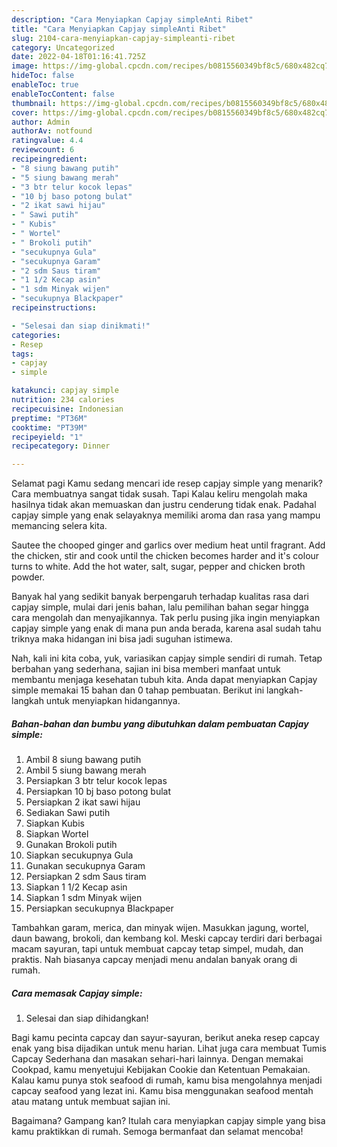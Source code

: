 ```yaml
---
description: "Cara Menyiapkan Capjay simpleAnti Ribet"
title: "Cara Menyiapkan Capjay simpleAnti Ribet"
slug: 2104-cara-menyiapkan-capjay-simpleanti-ribet
category: Uncategorized
date: 2022-04-18T01:16:41.725Z
image: https://img-global.cpcdn.com/recipes/b0815560349bf8c5/680x482cq70/capjay-simple-foto-resep-utama.jpg
hideToc: false
enableToc: true
enableTocContent: false
thumbnail: https://img-global.cpcdn.com/recipes/b0815560349bf8c5/680x482cq70/capjay-simple-foto-resep-utama.jpg
cover: https://img-global.cpcdn.com/recipes/b0815560349bf8c5/680x482cq70/capjay-simple-foto-resep-utama.jpg
author: Admin
authorAv: notfound
ratingvalue: 4.4
reviewcount: 6
recipeingredient:
- "8 siung bawang putih"
- "5 siung bawang merah"
- "3 btr telur kocok lepas"
- "10 bj baso potong bulat"
- "2 ikat sawi hijau"
- " Sawi putih"
- " Kubis"
- " Wortel"
- " Brokoli putih"
- "secukupnya Gula"
- "secukupnya Garam"
- "2 sdm Saus tiram"
- "1 1/2 Kecap asin"
- "1 sdm Minyak wijen"
- "secukupnya Blackpaper"
recipeinstructions:

- "Selesai dan siap dinikmati!"
categories:
- Resep
tags:
- capjay
- simple

katakunci: capjay simple 
nutrition: 234 calories
recipecuisine: Indonesian
preptime: "PT36M"
cooktime: "PT39M"
recipeyield: "1"
recipecategory: Dinner

---
```



Selamat pagi Kamu sedang mencari ide resep capjay simple yang menarik? Cara membuatnya sangat tidak susah. Tapi Kalau keliru mengolah maka hasilnya tidak akan memuaskan dan justru cenderung tidak enak. Padahal capjay simple yang enak selayaknya memiliki aroma dan rasa yang mampu memancing selera kita.


Sautee the chooped ginger and garlics over medium heat until fragrant. Add the chicken, stir and cook until the chicken becomes harder and it&#39;s colour turns to white. Add the hot water, salt, sugar, pepper and chicken broth powder.

Banyak hal yang sedikit banyak berpengaruh terhadap kualitas rasa dari capjay simple, mulai dari jenis bahan, lalu pemilihan bahan segar hingga cara mengolah dan menyajikannya. Tak perlu pusing jika ingin menyiapkan capjay simple yang enak di mana pun anda berada, karena asal sudah tahu triknya maka hidangan ini bisa jadi suguhan istimewa.


Nah, kali ini kita coba, yuk, variasikan capjay simple sendiri di rumah. Tetap berbahan yang sederhana, sajian ini bisa memberi manfaat untuk membantu menjaga kesehatan tubuh kita. Anda dapat menyiapkan Capjay simple memakai 15 bahan dan 0 tahap pembuatan. Berikut ini langkah-langkah untuk menyiapkan hidangannya.

<!--inarticleads1-->

##### Bahan-bahan dan bumbu yang dibutuhkan dalam pembuatan Capjay simple:

1. Ambil 8 siung bawang putih
1. Ambil 5 siung bawang merah
1. Persiapkan 3 btr telur kocok lepas
1. Persiapkan 10 bj baso potong bulat
1. Persiapkan 2 ikat sawi hijau
1. Sediakan  Sawi putih
1. Siapkan  Kubis
1. Siapkan  Wortel
1. Gunakan  Brokoli putih
1. Siapkan secukupnya Gula
1. Gunakan secukupnya Garam
1. Persiapkan 2 sdm Saus tiram
1. Siapkan 1 1/2 Kecap asin
1. Siapkan 1 sdm Minyak wijen
1. Persiapkan secukupnya Blackpaper


Tambahkan garam, merica, dan minyak wijen. Masukkan jagung, wortel, daun bawang, brokoli, dan kembang kol. Meski capcay terdiri dari berbagai macam sayuran, tapi untuk membuat capcay tetap simpel, mudah, dan praktis. Nah biasanya capcay menjadi menu andalan banyak orang di rumah. 

<!--inarticleads2-->

##### Cara memasak Capjay simple:


1. Selesai dan siap dihidangkan!

Bagi kamu pecinta capcay dan sayur-sayuran, berikut aneka resep capcay enak yang bisa dijadikan untuk menu harian. Lihat juga cara membuat Tumis Capcay Sederhana dan masakan sehari-hari lainnya. Dengan memakai Cookpad, kamu menyetujui Kebijakan Cookie dan Ketentuan Pemakaian. Kalau kamu punya stok seafood di rumah, kamu bisa mengolahnya menjadi capcay seafood yang lezat ini. Kamu bisa menggunakan seafood mentah atau matang untuk membuat sajian ini. 

Bagaimana? Gampang kan? Itulah cara menyiapkan capjay simple yang bisa kamu praktikkan di rumah. Semoga bermanfaat dan selamat mencoba!
